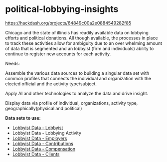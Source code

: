 # political-lobbying-insights

https://hackdash.org/projects/64849c00a2e0884549282f85

Chicago and the state of illinois has readily available data on lobbying efforts and political donations. All though available, the processes in place to track these activities allow for ambiguity due to an over whelming amount of data that is segmented and an lobbyist (firm and individuals) ability to continue to register new accounts for each activity.

Needs:

Assemble the various data sources to building a singular data set with common profiles that connects the individual and organization with the elected official and the activity type/subject.

Apply AI and other technologies to analyze the data and drive insight.

Display data via profile of individual, organizations, activity type, geographically(physical and political)

<b>Data sets to use:</b>
<ul>
  <li><a href='https://data.cityofchicago.org/Ethics/Lobbyist-Data-Lobbyists/s6pm-ay8t'>Lobbyist Data - Lobbyist</a></li>
  <li><a href-'https://data.cityofchicago.org/Ethics/Lobbyist-Data-Lobbying-Activity/pahz-egmi'>Lobbyist Data - Lobbying Activity</a></li>
  <li><a href='https://data.cityofchicago.org/Ethics/Lobbyist-Data-Employers/94gr-m4gv'>Lobbyist Data - Employers</a></li>
  <li><a href='https://data.cityofchicago.org/Ethics/Lobbyist-Data-Contributions/p9p7-vfqc'>Lobbyist Data - Contributions</a></li>
  <li><a href='https://data.cityofchicago.org/Ethics/Lobbyist-Data-Compensation/dw2f-w78u'>Lobbyist Data - Compensation</a></li>
  <li><a href='https://data.cityofchicago.org/Ethics/Lobbyist-Data-Compensation/dw2f-w78u'>Lobbyist Data - Clients</a></li>
</ul>


